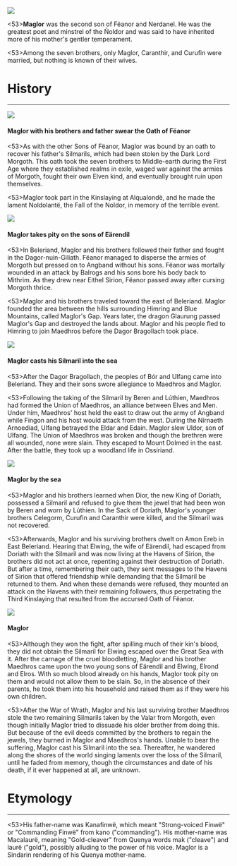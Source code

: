 ![](maglor/1.jpg)

<53>**Maglor** was the second son of Fëanor and Nerdanel. He was the greatest poet and minstrel of the Ñoldor and was said to have inherited more of his mother's gentler temperament.

<53>Among the seven brothers, only Maglor, Caranthir, and Curufin were married, but nothing is known of their wives.

# History
---

![](maglor/2.jpg)

#### Maglor with his brothers and father swear the Oath of Fëanor

<53>As with the other Sons of Fëanor, Maglor was bound by an oath to recover his father's Silmarils, which had been stolen by the Dark Lord Morgoth. This oath took the seven brothers to Middle-earth during the First Age where they established realms in exile, waged war against the armies of Morgoth, fought their own Elven kind, and eventually brought ruin upon themselves.

<53>Maglor took part in the Kinslaying at Alqualondë, and he made the lament Noldolantë, the Fall of the Noldor, in memory of the terrible event.

![](maglor/4.jpg)

#### Maglor takes pity on the sons of Eärendil

<53>In Beleriand, Maglor and his brothers followed their father and fought in the Dagor-nuin-Giliath. Fëanor managed to disperse the armies of Morgoth but pressed on to Angband without his sons. Fëanor was mortally wounded in an attack by Balrogs and his sons bore his body back to Mithrim. As they drew near Eithel Sirion, Fëanor passed away after cursing Morgoth thrice.

<53>Maglor and his brothers traveled toward the east of Beleriand. Maglor founded the area between the hills surrounding Himring and Blue Mountains, called Maglor's Gap. Years later, the dragon Glaurung passed Maglor's Gap and destroyed the lands about. Maglor and his people fled to Himring to join Maedhros before the Dagor Bragollach took place.

![](maglor/5.jpg)

#### Maglor casts his Silmaril into the sea

<53>After the Dagor Bragollach, the peoples of Bór and Ulfang came into Beleriand. They and their sons swore allegiance to Maedhros and Maglor.

<53>Following the taking of the Silmaril by Beren and Lúthien, Maedhros had formed the Union of Maedhros, an alliance between Elves and Men. Under him, Maedhros' host held the east to draw out the army of Angband while Fingon and his host would attack from the west. During the Nírnaeth Arnoediad, Ulfang betrayed the Eldar and Edain. Maglor slew Uldor, son of Ulfang. The Union of Maedhros was broken and though the brethren were all wounded, none were slain. They escaped to Mount Dolmed in the east. After the battle, they took up a woodland life in Ossiriand.

![](maglor/6.jpg)

#### Maglor by the sea

<53>Maglor and his brothers learned when Dior, the new King of Doriath, possessed a Silmaril and refused to give them the jewel that had been won by Beren and worn by Lúthien. In the Sack of Doriath, Maglor's younger brothers Celegorm, Curufin and Caranthir were killed, and the Silmaril was not recovered.

<53>Afterwards, Maglor and his surviving brothers dwelt on Amon Ereb in East Beleriand. Hearing that Elwing, the wife of Eärendil, had escaped from Doriath with the Silmaril and was now living at the Havens of Sirion, the brothers did not act at once, repenting against their destruction of Doriath. But after a time, remembering their oath, they sent messages to the Havens of Sirion that offered friendship while demanding that the Silmaril be returned to them. And when these demands were refused, they mounted an attack on the Havens with their remaining followers, thus perpetrating the Third Kinslaying that resulted from the accursed Oath of Fëanor.

![](maglor/3.jpg)

#### Maglor

<53>Although they won the fight, after spilling much of their kin's blood, they did not obtain the Silmaril for Elwing escaped over the Great Sea with it. After the carnage of the cruel bloodletting, Maglor and his brother Maedhros came upon the two young sons of Eärendil and Elwing, Elrond and Elros. With so much blood already on his hands, Maglor took pity on them and would not allow them to be slain. So, in the absence of their parents, he took them into his household and raised them as if they were his own children.

<53>After the War of Wrath, Maglor and his last surviving brother Maedhros stole the two remaining Silmarils taken by the Valar from Morgoth, even though initially Maglor tried to dissuade his older brother from doing this. But because of the evil deeds committed by the brothers to regain the jewels, they burned in Maglor and Maedhros's hands. Unable to bear the suffering, Maglor cast his Silmaril into the sea. Thereafter, he wandered along the shores of the world singing laments over the loss of the Silmaril, until he faded from memory, though the circumstances and date of his death, if it ever happened at all, are unknown.

# Etymology

---

<53>His father-name was Kanafinwë, which meant "Strong-voiced Finwë" or "Commanding Finwë" from kano ("commanding"). His mother-name was Macalaurë, meaning "Gold-cleaver" from Quenya words mak ("cleave") and laurë ("gold"), possibly alluding to the power of his voice. Maglor is a Sindarin rendering of his Quenya mother-name.
